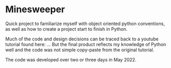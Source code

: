 # Minesweeper


Quick project to familiarize myself with object oriented python conventions, as well as how to create a project start to finish in Python.

Much of the code and design decisions can be traced back to a youtube tutorial found here: ... 
But the final product reflects my knowledge of Python well and the code was not simple copy-paste from the original tutorial.
 
 
 The code was developed over two or three days in May 2022. 
 
 
